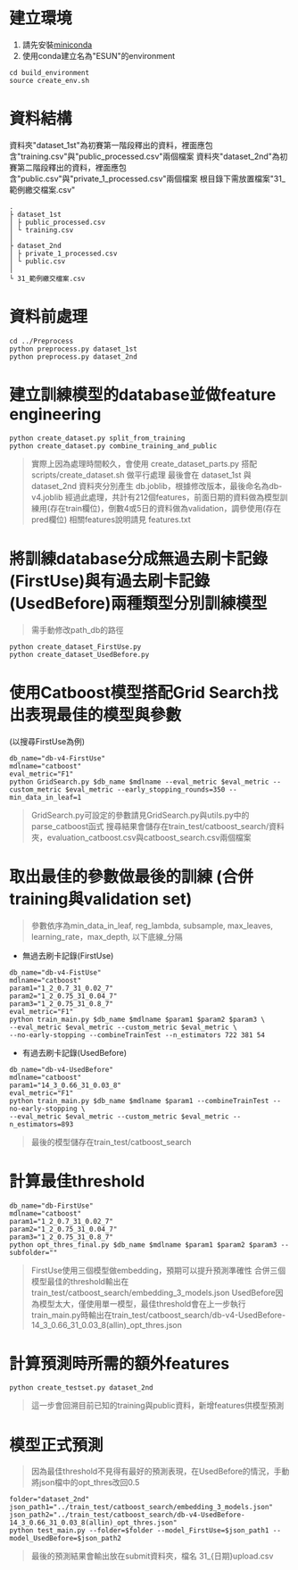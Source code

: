# 建立環境
1. 請先安裝[miniconda](https://docs.conda.io/projects/miniconda/en/latest/)
2. 使用conda建立名為"ESUN"的environment
```
cd build_environment
source create_env.sh
```

# 資料結構
資料夾"dataset_1st"為初賽第一階段釋出的資料，裡面應包含"training.csv"與"public_processed.csv"兩個檔案
資料夾"dataset_2nd"為初賽第二階段釋出的資料，裡面應包含"public.csv"與"private_1_processed.csv"兩個檔案
根目錄下需放置檔案"31_範例繳交檔案.csv"
```
.
├ dataset_1st
│ ├ public_processed.csv
│ └ training.csv
│
├ dataset_2nd
│ ├ private_1_processed.csv
│ └ public.csv
│
└ 31_範例繳交檔案.csv
```

# 資料前處理
```
cd ../Preprocess
python preprocess.py dataset_1st
python preprocess.py dataset_2nd
```

# 建立訓練模型的database並做feature engineering
```
python create_dataset.py split_from_training
python create_dataset.py combine_training_and_public
```
> 實際上因為處理時間較久，會使用 create_dataset_parts.py 搭配 scripts/create_dataset.sh 做平行處理
最後會在 dataset_1st 與 dataset_2nd 資料夾分別產生 db.joblib，根據修改版本，最後命名為db-v4.joblib
經過此處理，共計有212個features，前面日期的資料做為模型訓練用(存在train欄位)，倒數4或5日的資料做為validation，調參使用(存在pred欄位)
相關features說明請見 features.txt

# 將訓練database分成無過去刷卡記錄(FirstUse)與有過去刷卡記錄(UsedBefore)兩種類型分別訓練模型
 > 需手動修改path_db的路徑
```
python create_dataset_FirstUse.py
python create_dataset_UsedBefore.py
```

# 使用Catboost模型搭配Grid Search找出表現最佳的模型與參數
(以搜尋FirstUse為例)
```
db_name="db-v4-FirstUse"
mdlname="catboost"
eval_metric="F1"
python GridSearch.py $db_name $mdlname --eval_metric $eval_metric --custom_metric $eval_metric --early_stopping_rounds=350 --min_data_in_leaf=1
```
> GridSearch.py可設定的參數請見GridSearch.py與utils.py中的parse_catboost函式
> 搜尋結果會儲存在train_test/catboost_search/資料夾，evaluation_catboost.csv與catboost_search.csv兩個檔案

# 取出最佳的參數做最後的訓練 (合併training與validation set)
> 參數依序為min_data_in_leaf, reg_lambda, subsample, max_leaves, learning_rate，max_depth, 以下底線_分隔
* 無過去刷卡記錄(FirstUse)
```
db_name="db-v4-FistUse"
mdlname="catboost"
param1="1_2_0.7_31_0.02_7"
param2="1_2_0.75_31_0.04_7"
param3="1_2_0.75_31_0.8_7"
eval_metric="F1"
python train_main.py $db_name $mdlname $param1 $param2 $param3 \
--eval_metric $eval_metric --custom_metric $eval_metric \
--no-early-stopping --combineTrainTest --n_estimators 722 381 54
```
* 有過去刷卡記錄(UsedBefore)
```
db_name="db-v4-UsedBefore"
mdlname="catboost"
param1="14_3_0.66_31_0.03_8"
eval_metric="F1"
python train_main.py $db_name $mdlname $param1 --combineTrainTest --no-early-stopping \
--eval_metric $eval_metric --custom_metric $eval_metric --n_estimators=893
```
> 最後的模型儲存在train_test/catboost_search

# 計算最佳threshold
```
db_name="db-FirstUse"
mdlname="catboost"
param1="1_2_0.7_31_0.02_7"
param2="1_2_0.75_31_0.04_7"
param3="1_2_0.75_31_0.8_7"
python opt_thres_final.py $db_name $mdlname $param1 $param2 $param3 --subfolder=""
```
> FirstUse使用三個模型做embedding，預期可以提升預測準確性
> 合併三個模型最佳的threshold輸出在train_test/catboost_search/embedding_3_models.json
> UsedBefore因為模型太大，僅使用單一模型，最佳threshold會在上一步執行train_main.py時輸出在train_test/catboost_search/db-v4-UsedBefore-14_3_0.66_31_0.03_8(allin)_opt_thres.json

# 計算預測時所需的額外features
```
python create_testset.py dataset_2nd
```
> 這一步會回溯目前已知的training與public資料，新增features供模型預測

# 模型正式預測
> 因為最佳threshold不見得有最好的預測表現，在UsedBefore的情況，手動將json檔中的opt_thres改回0.5
```
folder="dataset_2nd"
json_path1="../train_test/catboost_search/embedding_3_models.json"
json_path2="../train_test/catboost_search/db-v4-UsedBefore-14_3_0.66_31_0.03_8(allin)_opt_thres.json"
python test_main.py --folder=$folder --model_FirstUse=$json_path1 --model_UsedBefore=$json_path2
```
> 最後的預測結果會輸出放在submit資料夾，檔名 31_{日期}upload.csv
